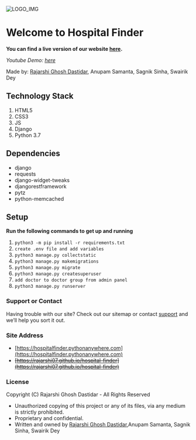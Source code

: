 ![LOGO_IMG](https://hospitalfinder.pythonanywhere.com/static/icon192.png)
# Welcome to Hospital Finder

__You can find a live version of our website [here](https://hospitalfinder.pythonanywhere.com).__


_Youtube Demo: [here](https://www.youtube.com/watch?v=JaAnOFWMbUE)_

Made by: [Rajarshi Ghosh Dastidar](https://rajarshi.js.org), Anupam Samanta, Sagnik Sinha, Swairik Dey


## Technology Stack

1. HTML5
2. CSS3
3. JS
4. Django
5. Python 3.7


## Dependencies

  
- django
- requests
- django-widget-tweaks
- djangorestframework
- pytz
- python-memcached

## Setup

**Run the following commands to get up and running**
1. `python3 -m pip install -r requirements.txt`
2. `create .env file and add variables`
2. `python3 manage.py collectstatic`
3. `python3 manage.py makemigrations`
4. `python3 manage.py migrate`
5. `python3 manage.py createsuperuser`
6. `add doctor to doctor group from admin panel`
7. `python3 manage.py runserver`

### Support or Contact

Having trouble with our site? Check out our sitemap or contact [support](mailto:hospitalfinder98@gmail.com) and we’ll help you sort it out.

### Site Address

- [https://hospitalfinder.pythonanywhere.com](https://hospitalfinder.pythonanywhere.com)
- ~~[https://rajarshi07.github.io/hospital-finder](https://rajarshi07.github.io/hospital-finder)~~

### License
Copyright (C) Rajarshi Ghosh Dastidar - All Rights Reserved
 * Unauthorized copying of this project or any of its files, via any medium is strictly prohibited.
 * Proprietary and confidential.  
 * Written and owned by [Rajarshi Ghosh Dastidar](mailto:rajarshighoshdastidar@gmail.com),Anupam Samanta, Sagnik Sinha, Swairik Dey
